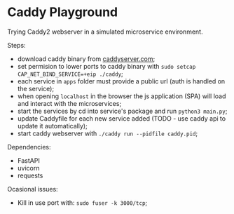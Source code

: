 # Caddy Playground

Trying Caddy2 webserver in a simulated microservice environment. 


Steps:
- download caddy binary from [caddyserver.com](https://caddyserver.com/);
- set permision to lower ports to caddy binary with `sudo setcap CAP_NET_BIND_SERVICE=+eip ./caddy`;
- each service in `apps` folder must provide a public url (auth is handled on the service);
- when opening `localhost` in the browser the js application (SPA) will load and interact with the microservices; 
- start the services by cd into service's package and run `python3 main.py`;
- update Caddyfile for each new service added (TODO - use caddy api to update it automatically);
- start caddy webserver with `./caddy run --pidfile caddy.pid`;


Dependencies:
- FastAPI
- uvicorn
- requests


Ocasional issues:
- Kill in use port with: `sudo fuser -k 3000/tcp`; 